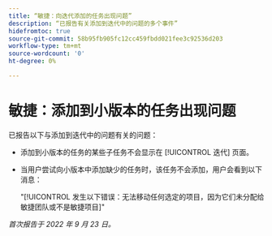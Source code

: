 ```yaml
---
title: “敏捷：向迭代添加的任务出现问题”
description: “已报告有关添加到迭代中的问题的多个事件”
hidefromtoc: true
source-git-commit: 58b95fb905fc12cc459fbdd021fee3c92536d203
workflow-type: tm+mt
source-wordcount: '0'
ht-degree: 0%

---
```



# 敏捷：添加到小版本的任务出现问题

已报告以下与添加到迭代中的问题有关的问题：

* 添加到小版本的任务的某些子任务不会显示在 [!UICONTROL 迭代] 页面。
* 当用户尝试向小版本中添加缺少的任务时，该任务不会添加，用户会看到以下消息：

   &quot;[!UICONTROL 发生以下错误：无法移动任何选定的项目，因为它们未分配给敏捷团队或不是敏捷项目]&quot;

_首次报告于 2022 年 9 月 23 日。_

